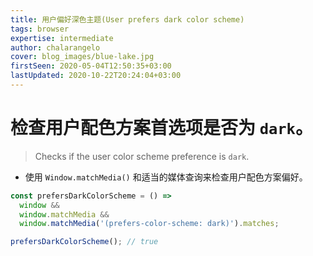 ```yaml
---
title: 用户偏好深色主题(User prefers dark color scheme)
tags: browser
expertise: intermediate
author: chalarangelo
cover: blog_images/blue-lake.jpg
firstSeen: 2020-05-04T12:50:35+03:00
lastUpdated: 2020-10-22T20:24:04+03:00
---
```


# 检查用户配色方案首选项是否为 `dark`。
> Checks if the user color scheme preference is `dark`.

- 使用 `Window.matchMedia()` 和适当的媒体查询来检查用户配色方案偏好。

```js
const prefersDarkColorScheme = () =>
  window &&
  window.matchMedia &&
  window.matchMedia('(prefers-color-scheme: dark)').matches;
```

```js
prefersDarkColorScheme(); // true
```
